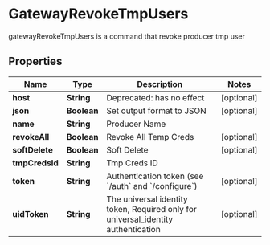

# GatewayRevokeTmpUsers

gatewayRevokeTmpUsers is a command that revoke producer tmp user
## Properties

Name | Type | Description | Notes
------------ | ------------- | ------------- | -------------
**host** | **String** | Deprecated: has no effect |  [optional]
**json** | **Boolean** | Set output format to JSON |  [optional]
**name** | **String** | Producer Name | 
**revokeAll** | **Boolean** | Revoke All Temp Creds |  [optional]
**softDelete** | **Boolean** | Soft Delete |  [optional]
**tmpCredsId** | **String** | Tmp Creds ID | 
**token** | **String** | Authentication token (see &#x60;/auth&#x60; and &#x60;/configure&#x60;) |  [optional]
**uidToken** | **String** | The universal identity token, Required only for universal_identity authentication |  [optional]



